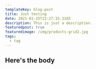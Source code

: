 ```yaml
---
templateKey: blog-post
title: Just testing
date: 2021-01-25T22:27:15.318Z
description: This is just a description.
featuredpost: true
featuredimage: /img/products-grid2.jpg
tags:
  - tag
---
```

## Here's the body

